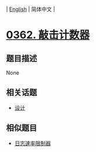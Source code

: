 
| [English](README_EN.md) | 简体中文 |
# [0362. 敲击计数器](https://leetcode-cn.com/problems/design-hit-counter/)
## 题目描述
None
## 相关话题
- [设计](https://leetcode-cn.com/tag/design)
## 相似题目
- [日志速率限制器](../logger-rate-limiter/README.md)
